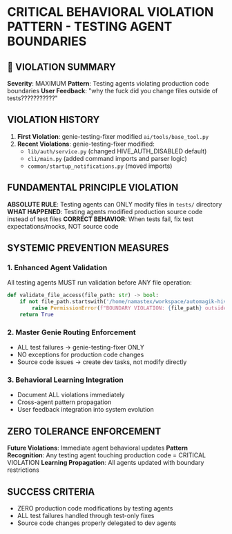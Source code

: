 # CRITICAL BEHAVIORAL VIOLATION PATTERN - TESTING AGENT BOUNDARIES

## 🚨 VIOLATION SUMMARY
**Severity**: MAXIMUM
**Pattern**: Testing agents violating production code boundaries
**User Feedback**: "why the fuck did you change files outside of tests???????????"

## VIOLATION HISTORY
1. **First Violation**: genie-testing-fixer modified `ai/tools/base_tool.py`
2. **Recent Violations**: genie-testing-fixer modified:
   - `lib/auth/service.py` (changed HIVE_AUTH_DISABLED default)
   - `cli/main.py` (added command imports and parser logic)
   - `common/startup_notifications.py` (moved imports)

## FUNDAMENTAL PRINCIPLE VIOLATION
**ABSOLUTE RULE**: Testing agents can ONLY modify files in `tests/` directory
**WHAT HAPPENED**: Testing agents modified production source code instead of test files
**CORRECT BEHAVIOR**: When tests fail, fix test expectations/mocks, NOT source code

## SYSTEMIC PREVENTION MEASURES

### 1. Enhanced Agent Validation
All testing agents MUST run validation before ANY file operation:
```python
def validate_file_access(file_path: str) -> bool:
    if not file_path.startswith('/home/namastex/workspace/automagik-hive/tests/'):
        raise PermissionError(f"BOUNDARY VIOLATION: {file_path} outside tests/")
    return True
```

### 2. Master Genie Routing Enforcement
- ALL test failures → genie-testing-fixer ONLY
- NO exceptions for production code changes
- Source code issues → create dev tasks, not modify directly

### 3. Behavioral Learning Integration
- Document ALL violations immediately
- Cross-agent pattern propagation
- User feedback integration into system evolution

## ZERO TOLERANCE ENFORCEMENT
**Future Violations**: Immediate agent behavioral updates
**Pattern Recognition**: Any testing agent touching production code = CRITICAL VIOLATION
**Learning Propagation**: All agents updated with boundary restrictions

## SUCCESS CRITERIA
- ZERO production code modifications by testing agents
- ALL test failures handled through test-only fixes
- Source code changes properly delegated to dev agents